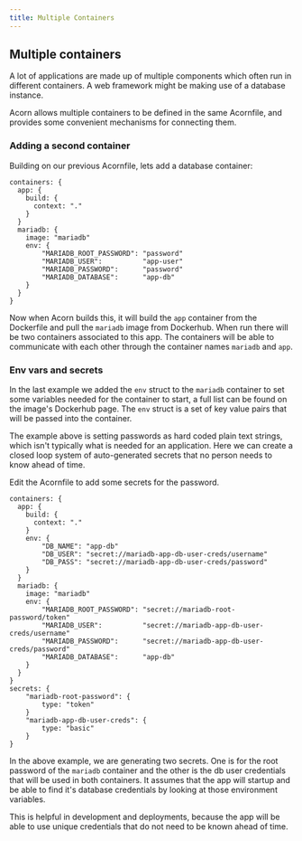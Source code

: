 ```yaml
---
title: Multiple Containers
---
```


## Multiple containers

A lot of applications are made up of multiple components which often run in different containers. A web framework might be making use of a database instance.

Acorn allows multiple containers to be defined in the same Acornfile, and provides some convenient mechanisms for connecting them.

### Adding a second container

Building on our previous Acornfile, lets add a database container:

```cue
containers: {
  app: {
    build: {
      context: "."
    }
  }
  mariadb: {
    image: "mariadb"
    env: {
        "MARIADB_ROOT_PASSWORD": "password"
        "MARIADB_USER":          "app-user"
        "MARIADB_PASSWORD":      "password"
        "MARIADB_DATABASE":      "app-db"
    }
  }
}
```

Now when Acorn builds this, it will build the `app` container from the Dockerfile and pull the `mariadb` image from Dockerhub. When run there will be two containers associated to this app. The containers will be able to communicate with each other through the container names `mariadb` and `app`.

### Env vars and secrets

In the last example we added the `env` struct to the `mariadb` container to set some variables needed for the container to start, a full list can be found on the image's Dockerhub page. The `env` struct is a set of key value pairs that will be passed into the container.

The example above is setting passwords as hard coded plain text strings, which isn't typically what is needed for an application. Here we can create a closed loop system of auto-generated secrets that no person needs to know ahead of time.

Edit the Acornfile to add some secrets for the password.

```cue
containers: {
  app: {
    build: {
      context: "."
    }
    env: {
        "DB_NAME": "app-db"
        "DB_USER": "secret://mariadb-app-db-user-creds/username"
        "DB_PASS": "secret://mariadb-app-db-user-creds/password"
    }
  }
  mariadb: {
    image: "mariadb"
    env: {
        "MARIADB_ROOT_PASSWORD": "secret://mariadb-root-password/token"
        "MARIADB_USER":          "secret://mariadb-app-db-user-creds/username"
        "MARIADB_PASSWORD":      "secret://mariadb-app-db-user-creds/password"
        "MARIADB_DATABASE":      "app-db"
    }
  }
}
secrets: {
    "mariadb-root-password": {
        type: "token"
    }
    "mariadb-app-db-user-creds": {
        type: "basic"
    }
}
```

In the above example, we are generating two secrets. One is for the root password of the `mariadb` container and the other is the db user credentials that will be used in both containers. It assumes that the app will startup and be able to find it's database credentials by looking at those environment variables.

This is helpful in development and deployments, because the app will be able to use unique credentials that do not need to be known ahead of time.
